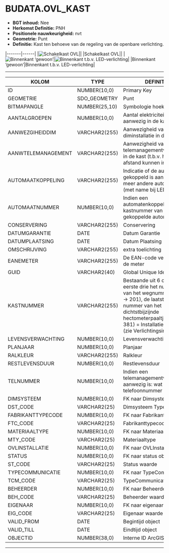﻿# BUDATA.OVL_KAST


* __BGT inhoud:__ Nee
* __Herkomst Definitie:__ PNH
* __Positionele nauwkeurigheid:__ nvt
* __Geometrie:__ Punt
* __Definitie:__ Kast ten behoeve van de regeling van de openbare verlichting.

|-------|------|
|![Schakelkast OVL](objectbladen\4_Ovl_Vri\ovlkast_1.png)||
|Schakelkast OVL||
|![Binnenkant ‘gewoon’](objectbladen\4_Ovl_Vri\ovlkast_2.png)|![Binnenkant t.b.v. LED-verlichting](objectbladen\4_Ovl_Vri\ovlkast_3.png)|
|Binnenkant ‘gewoon’|Binnenkant t.b.v. LED-verlichting|

***

|KOLOM                           	|TYPE          	|DEFINITIE|
|------                          	|----          	|-----    |
|ID                              	|NUMBER(10,0)  	|Primary Key|
|GEOMETRIE                       	|SDO_GEOMETRY  	|Punt|
|BITMAPANGLE                     	|NUMBER(25,10) 	|Symbologie hoek|
|AANTALGROEPEN                   	|NUMBER(10,0)  	|Aantal elektriciteitsgroepen aanwezig in de kast|
|AANWEZGIHEIDDIM                 	|VARCHAR2(255) 	|Aanwezigheid van een diminstallatie in de kast|
|AANWTELEMANAGEMENT              	|VARCHAR2(255) 	|Aanwezigheid van een telemanagementvoorziening in de kast (t.b.v. het op afstand kunnen instellen)|
|AUTOMAATKOPPELING               	|VARCHAR2(255) 	|Indicatie of de automaat gekoppeld is aan één of meer andere automaten (met name bij LED-kasten)|
|AUTOMAATNUMMER                  	|NUMBER(10,0)  	|Indien een automatenkoppeling: kastnummer van de gekoppelde automaat|
|CONSERVERING                    	|VARCHAR2(255) 	|Conservering|
|DATUMGARANTIE                   	|DATE          	|Datum Garantie|
|DATUMPLAATSING                  	|DATE          	|Datum Plaatsing|
|OMSCHRIJVING                    	|VARCHAR2(255) 	|extra toelichting|
|EANEMETER                       	|VARCHAR2(255) 	|De EAN-code vermeld op de meter|
|GUID                            	|VARCHAR2(40)  	|Global Unique Identifier|
|KASTNUMMER                      	|VARCHAR2(255) 	|Bestaande uit 6 cijfers: de eerste drie het nummerdeel van het wegnummer (N201 -> 201), de laatste drie het nummer van het dichtstbijzijnde hectometerpaaltje (38,1 -> 381) = Installatienummer (zie Verlichtingsinstallatie)|
|LEVENSVERWACHTING               	|NUMBER(10,0)  	|Levensverwachting|
|PLANJAAR                        	|NUMBER(10,0)  	|Planjaar|
|RALKLEUR                        	|VARCHAR2(255) 	|Ralkleur|
|RESTLEVENSDUUR                  	|NUMBER(10,0)  	|Restlevensduur|
|TELNUMMER                       	|NUMBER(10,0)  	|Indien een telemanagementvoorziening aanwezig is: wat is het telefoonnummer hiervan|
|DIMSYSTEEM                      	|NUMBER(10,0)  	|FK naar Dimsysteem|
|DST_CODE                        	|VARCHAR2(25)  	|Dimsysteem Type|
|FABRIKANTTYPECODE               	|NUMBER(10,0)  	|FK naar Fabrikanttypecode|
|FTC_CODE                        	|VARCHAR2(25)  	|Fabrikanttypecode|
|MATERIAALTYPE                   	|NUMBER(10,0)  	|FK naar Materiaaltype|
|MTY_CODE                        	|VARCHAR2(25)  	|Materiaaltype|
|OVLINSTALLATIE                  	|NUMBER(10,0)  	|FK naar OVLInstallatie|
|STATUS                          	|NUMBER(10,0)  	|FK naar status object|
|ST_CODE                         	|VARCHAR2(25)  	|Status waarde|
|TYPECOMMUNICATIE                	|NUMBER(10,0)  	|FK naar TypeCommunicatie|
|TCM_CODE                        	|VARCHAR2(25)  	|TypeCommunicatie|
|BEHEERDER                       	|NUMBER(10,0)  	|FK naar Beheerder object|
|BEH_CODE                        	|VARCHAR2(25)  	|Beheerder waarde|
|EIGENAAR                        	|NUMBER(10,0)  	|FK naar eigenaar object|
|EIG_CODE                        	|VARCHAR2(25)  	|Eigenaar waarde|
|VALID_FROM                      	|DATE          	|Begintijd object|
|VALID_TILL                      	|DATE          	|Eindtijd object|
|OBJECTID                        	|NUMBER(38,0)   |Interne ID ArcGIS|

***


